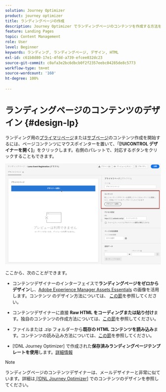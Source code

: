 ```yaml
---
solution: Journey Optimizer
product: journey optimizer
title: ランディングページの作成
description: Journey Optimizer でランディングページのコンテンツを作成する方法を説明します。
feature: Landing Pages
topic: Content Management
role: User
level: Beginner
keywords: ランディング, ランディングページ, デザイン, HTML
exl-id: c61b8d80-17e1-4fdd-a739-efcee032dc23
source-git-commit: c0afa3e2bc6dbcb0f2f2357eebc04285de8c5773
workflow-type: tm+mt
source-wordcount: '160'
ht-degree: 100%

---
```


# ランディングページのコンテンツのデザイン {#design-lp}

ランディング用の[プライマリページ](create-lp.md#configure-primary-page)または[サブページ](create-lp.md#configure-subpages)のコンテンツ作成を開始するには、ページコンテンツにマウスポインターを置いて、「**[!UICONTROL デザイナーを開く]**」をクリックします。右側のパレットで、対応するボタンをクリックすることもできます。

![](assets/lp_open-designer.png)

ここから、次のことができます。

* コンテンツデザイナーのインターフェイスで&#x200B;**ランディングページをゼロからデザイン**&#x200B;し、[Adobe Experience Manager Assets Essentials](../email/assets-essentials.md) の画像を活用します。コンテンツ<!--or use built-in templates--> のデザイン方法については、 [この節](../email/content-from-scratch.md)を参照してください。

* コンテンツデザイナーに直接 **Raw HTML をコーディングまたは貼り付け**&#x200B;ます。独自のコンテンツの作成方法については、[この節](../email/code-content.md)を参照してください。

* ファイルまたは .zip フォルダーから&#x200B;**既存の HTML コンテンツを読み込み**&#x200B;ます。コンテンツの読み込み方法については、[この節](../email/existing-content.md)を参照してください。

* [!DNL Journey Optimizer] で作成された&#x200B;**保存済みランディングページテンプレートを使用**&#x200B;します。[詳細情報](lp-templates.md)

>[!NOTE]
>
>ランディングページのコンテンツデザイナーは、メールデザイナーと非常に似ています。詳細は[ [!DNL Journey Optimizer]](../email/get-started-email-design.md) でのコンテンツのデザインを参照してください。
